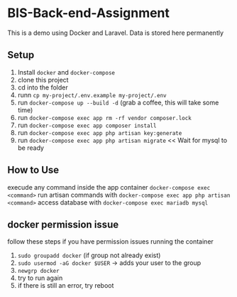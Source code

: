# BIS-Back-end-Assignment

This is a demo using Docker and Laravel. Data is stored here permanently

## Setup

1. Install `docker` and `docker-compose`
2. clone this project
3. cd into the folder
4. runn `cp my-project/.env.example my-project/.env`
5. run `docker-compose up --build -d` (grab a coffee, this will take some time)
6. run `docker-compose exec app rm -rf vendor composer.lock`
7. run `docker-compose exec app composer install`
8. run `docker-compose exec app php artisan key:generate`
9. run `docker-compose exec app php artisan migrate` << Wait for mysql to be ready

## How to Use

execude any command inside the app container `docker-compose exec <command>`
run artisan commands with `docker-compose exec app php artisan <command>`
access database with `docker-compose exec mariadb mysql`

## docker permission issue

follow these steps if you have permission issues running the container

1. `sudo groupadd docker` (if group not already exist)
2. `sudo usermod -aG docker $USER` -> adds your user to the group
3. `newgrp docker`
4. try to run again
5. if there is still an error, try reboot

